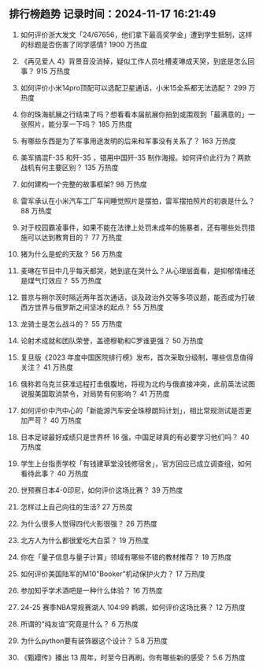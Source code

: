 
## 排行榜趋势 记录时间：2024-11-17 16:21:49
  
  1. 如何评价浙大发文「24/67656，他们拿下最高奖学金」遭到学生抵制，这样的标题是否伤害了同学感情? 1900 万热度
    
  2. 《再见爱人 4》背景音没消掉，疑似工作人员吐槽麦琳成天哭，到底是怎么回事？ 915 万热度
    
  3. 如何评价小米14pro顶配可以选配卫星通话，小米15全系都无法选配？ 299 万热度
    
  4. 你的珠海航展之行结束了吗？想看看本届航展你拍到或围观到「最满意的」一张照片，能分享一下吗？ 185 万热度
    
  5. 有哪些东西是为了军事用途发明的后来和军事没有关系了？ 163 万热度
    
  6. 美军搞混F-35 和歼-35 ，错用中国歼-35 制作海报。如何评价此行为？两款战机有何主要区别？ 135 万热度
    
  7. 如何建构一个完整的故事框架? 98 万热度
    
  8. 雷军承认在小米汽车工厂车间睡觉照片是摆拍，雷军摆拍照片的初衷是什么？ 88 万热度
    
  9. 对于校园霸凌事件，如果不能在法律上处罚未成年的施暴者，还有哪些处罚措施可以达到教育目的？ 77 万热度
    
  10. 猪为什么是蛇的天敌？ 56 万热度
    
  11. 麦琳在节目中几乎每天都哭，她到底在哭什么？从心理层面看，是抑郁情绪还是煤气灯效应？ 55 万热度
    
  12. 普京与朔尔茨时隔近两年首次通话，谈及政治外交等多项议题，能否成为打破西方世界与俄罗斯之间坚冰的起点？ 55 万热度
    
  13. 龙骑士是怎么战斗的？ 55 万热度
    
  14. 论射术成就和团队荣誉，盖德穆勒和C罗谁更强？ 50 万热度
    
  15. 复旦版《2023 年度中国医院排行榜》发布，首次采取分级制，哪些信息值得关注？ 41 万热度
    
  16. 俄称若乌克兰获准远程打击俄腹地，将视为北约与俄直接冲突，此前英法试图说服美国取消禁令，对局势有何影响？ 41 万热度
    
  17. 如何评价中汽中心的「新能源汽车安全珠穆朗玛计划」，相比常规测试是否更加严苛？ 40 万热度
    
  18. 日本足球最好成绩只是世界杯 16 强，中国足球真的有必要学习他们吗？ 40 万热度
    
  19. 学生上台指责学校「有钱建草堂没钱修宿舍」，官方回应已成立调查组，如何看待此事？ 40 万热度
    
  20. 世预赛日本4-0印尼，如何评价这场比赛？ 39 万热度
    
  21. 怎样过上自己向往的生活? 27 万热度
    
  22. 为什么很多人觉得四代火影很强？ 26 万热度
    
  23. 北方人为什么都很爱吃大白菜？ 19 万热度
    
  24. 你在「量子信息与量子计算」领域有哪些不错的教材推荐？ 19 万热度
    
  25. 如何评价美国陆军的M10"Booker"机动保护火力？ 17 万热度
    
  26. 参加知乎学术酒吧是一种什么体验？ 16 万热度
    
  27. 24-25 赛季NBA常规赛湖人 104:99 鹈鹕，如何评价这场比赛？ 12 万热度
    
  28. 所谓的“纯友谊”究竟是什么？ 6 万热度
    
  29. 为什么python要有装饰器这个设计？ 5.8 万热度
    
  30. 《甄嬛传》播出 13 周年，时至今日再刷，你有哪些新的感受？ 5.6 万热度
    